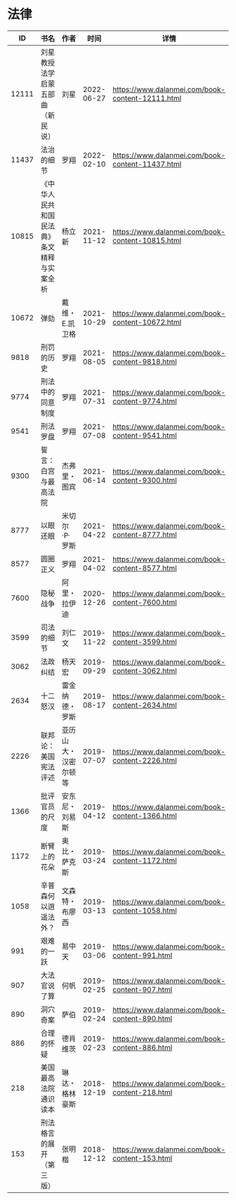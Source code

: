 # 法律

| ID | 书名 | 作者 | 时间 | 详情 | 下载页面 | EPUB下载链接 | MOBI下载链接 | AZW3下载链接 |
| --- | --- | --- | --- | --- | --- | --- | --- | --- |
| 12111 | 刘星教授法学启蒙五部曲（新民说） | 刘星 | 2022-06-27 | https://www.dalanmei.com/book-content-12111.html | https://www.dalanmei.com/download-book-12111.html | http://ct.dalanmei.com/f/31084289-771230824-7c565d | http://ct.dalanmei.com/f/31084289-771246342-9c3b28 | http://ct.dalanmei.com/f/31084289-771236077-fb062e |
| 11437 | 法治的细节 | 罗翔 | 2022-02-10 | https://www.dalanmei.com/book-content-11437.html | https://www.dalanmei.com/download-book-11437.html | http://ct.dalanmei.com/f/31084289-570176715-1950b0 | http://ct.dalanmei.com/f/31084289-570303581-7bca47 | http://ct.dalanmei.com/f/31084289-570373430-c79104 |
| 10815 | 《中华人民共和国民法典》条文精释与实案全析 | 杨立新 | 2021-11-12 | https://www.dalanmei.com/book-content-10815.html | https://www.dalanmei.com/download-book-10815.html | http://ct.dalanmei.com/f/31084289-570161128-90e767 | http://ct.dalanmei.com/f/31084289-570353157-e551c1 | http://ct.dalanmei.com/f/31084289-571401461-78f3e1 |
| 10672 | 弹劾 | 戴维・E.凯卫格 | 2021-10-29 | https://www.dalanmei.com/book-content-10672.html | https://www.dalanmei.com/download-book-10672.html | http://ct.dalanmei.com/f/31084289-570148600-78704f | http://ct.dalanmei.com/f/31084289-570357527-8321de | http://ct.dalanmei.com/f/31084289-571404890-425bbd |
| 9818 | 刑罚的历史 | 罗翔 | 2021-08-05 | https://www.dalanmei.com/book-content-9818.html | https://www.dalanmei.com/download-book-9818.html | http://ct.dalanmei.com/f/31084289-571730939-cefe1a | http://ct.dalanmei.com/f/31084289-572068870-d5a543 | http://ct.dalanmei.com/f/31084289-572086797-690ced |
| 9774 | 刑法中的同意制度 | 罗翔 | 2021-07-31 | https://www.dalanmei.com/book-content-9774.html | https://www.dalanmei.com/download-book-9774.html | http://ct.dalanmei.com/f/31084289-571730769-f06688 | http://ct.dalanmei.com/f/31084289-572072963-083bcb | http://ct.dalanmei.com/f/31084289-572089756-a26990 |
| 9541 | 刑法罗盘 | 罗翔 | 2021-07-08 | https://www.dalanmei.com/book-content-9541.html | https://www.dalanmei.com/download-book-9541.html | http://ct.dalanmei.com/f/31084289-571729075-0fdf49 | http://ct.dalanmei.com/f/31084289-572084318-732f25 | http://ct.dalanmei.com/f/31084289-572112233-3930a4 |
| 9300 | 誓言：白宫与最高法院 | 杰弗里・图宾 | 2021-06-14 | https://www.dalanmei.com/book-content-9300.html | https://www.dalanmei.com/download-book-9300.html | http://ct.dalanmei.com/f/31084289-571726932-b87ad9 | http://ct.dalanmei.com/f/31084289-572095126-32b8df | http://ct.dalanmei.com/f/31084289-572114725-d0d331 |
| 8777 | 以眼还眼 | 米切尔·P·罗斯 | 2021-04-22 | https://www.dalanmei.com/book-content-8777.html | https://www.dalanmei.com/download-book-8777.html | http://ct.dalanmei.com/f/31084289-571713911-481ebf | http://ct.dalanmei.com/f/31084289-572114174-749c63 | http://ct.dalanmei.com/f/31084289-572127256-86bd8a |
| 8577 | 圆圈正义 | 罗翔 | 2021-04-02 | https://www.dalanmei.com/book-content-8577.html | https://www.dalanmei.com/download-book-8577.html | http://ct.dalanmei.com/f/31084289-571711338-307ecd | http://ct.dalanmei.com/f/31084289-572114779-dcfe31 | http://ct.dalanmei.com/f/31084289-572133848-3c0f4d |
| 7600 | 隐秘战争 | 阿里・拉伊迪 | 2020-12-26 | https://www.dalanmei.com/book-content-7600.html | https://www.dalanmei.com/download-book-7600.html | http://ct.dalanmei.com/f/31084289-571639705-0a45be | http://ct.dalanmei.com/f/31084289-572120615-49a9cc | http://ct.dalanmei.com/f/31084289-572181084-5737b2 |
| 3599 | 司法的细节 | 刘仁文 | 2019-11-22 | https://www.dalanmei.com/book-content-3599.html |  |  |  |  |
| 3062 | 法政纠结 | 杨天宏 | 2019-09-29 | https://www.dalanmei.com/book-content-3062.html | https://www.dalanmei.com/download-book-3062.html | http://ct.dalanmei.com/f/31084289-571559310-098525 | http://ct.dalanmei.com/f/31084289-571921619-7e91b9 | http://ct.dalanmei.com/f/31084289-572076751-a4c13d |
| 2634 | 十二怒汉 | 雷金纳德・罗斯 | 2019-08-17 | https://www.dalanmei.com/book-content-2634.html | https://www.dalanmei.com/download-book-2634.html | http://ct.dalanmei.com/f/31084289-571584066-35f285 | http://ct.dalanmei.com/f/31084289-571735922-125ad7 | http://ct.dalanmei.com/f/31084289-571854255-b2611f |
| 2226 | 联邦论：美国宪法评述 | 亚历山大・汉密尔顿等 | 2019-07-07 | https://www.dalanmei.com/book-content-2226.html | https://www.dalanmei.com/download-book-2226.html | http://ct.dalanmei.com/f/31084289-571483513-99c12d | http://ct.dalanmei.com/f/31084289-571773301-915ce4 | http://ct.dalanmei.com/f/31084289-571869674-6104fa |
| 1366 | 批评官员的尺度 | 安东尼・刘易斯 | 2019-04-12 | https://www.dalanmei.com/book-content-1366.html |  |  |  |  |
| 1172 | 断臂上的花朵 | 奥比・萨克斯 | 2019-03-24 | https://www.dalanmei.com/book-content-1172.html | https://www.dalanmei.com/download-book-1172.html | http://ct.dalanmei.com/f/31084289-571451034-818763 | http://ct.dalanmei.com/f/31084289-571784574-99e15f | http://ct.dalanmei.com/f/31084289-571885084-6c0ae2 |
| 1058 | 辛普森何以逍遥法外？ | 文森特・布廖西 | 2019-03-13 | https://www.dalanmei.com/book-content-1058.html |  |  |  |  |
| 991 | 艰难的一跃 | 易中天 | 2019-03-06 | https://www.dalanmei.com/book-content-991.html |  |  |  |  |
| 907 | 大法官说了算 | 何帆 | 2019-02-25 | https://www.dalanmei.com/book-content-907.html | https://www.dalanmei.com/download-book-907.html | http://ct.dalanmei.com/f/31084289-571451666-449fd0 | http://ct.dalanmei.com/f/31084289-571785324-03aa4f | http://ct.dalanmei.com/f/31084289-571885453-fd376f |
| 890 | 洞穴奇案 | 萨伯 | 2019-02-24 | https://www.dalanmei.com/book-content-890.html | https://www.dalanmei.com/download-book-890.html | http://ct.dalanmei.com/f/31084289-571451719-293c7c | http://ct.dalanmei.com/f/31084289-571785377-518f38 | http://ct.dalanmei.com/f/31084289-571885472-8e0f98 |
| 886 | 合理的怀疑 | 德肖维茨 | 2019-02-23 | https://www.dalanmei.com/book-content-886.html | https://www.dalanmei.com/download-book-886.html | http://ct.dalanmei.com/f/31084289-595857286-56024e | http://ct.dalanmei.com/f/31084289-595860295-b5b8e4 | http://ct.dalanmei.com/f/31084289-595859798-ace867 |
| 218 | 美国最高法院通识读本 | 琳达・格林豪斯 | 2018-12-19 | https://www.dalanmei.com/book-content-218.html | https://www.dalanmei.com/download-book-218.html | http://ct.dalanmei.com/f/31084289-571457043-19f86b | http://ct.dalanmei.com/f/31084289-571789901-8f306c | http://ct.dalanmei.com/f/31084289-571895245-ee7c3e |
| 153 | 刑法格言的展开（第三版） | 张明楷 | 2018-12-12 | https://www.dalanmei.com/book-content-153.html | https://www.dalanmei.com/download-book-153.html | http://ct.dalanmei.com/f/31084289-571457550-b271c9 | http://ct.dalanmei.com/f/31084289-571790600-585491 | http://ct.dalanmei.com/f/31084289-571897459-d03897 |
